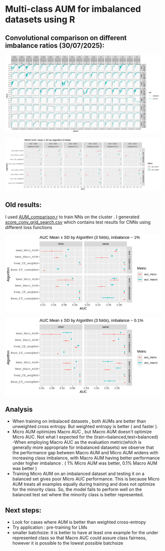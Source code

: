 # Multi-class AUM for imbalanced datasets using R

## Convolutional comparison on different imbalance ratios (30/07/2025): 
<p align="center">
  <img src="figure_conv_MNIST_results.png" alt="Description" width="600"/>
</p>
<p align="center">
  <img src="conv_AUM_MNIST_results.png" alt="Description" width="600"/>
</p>



## Old results:
I used [AUM_comparison.r](AUM_comparison.r) to train NNs on the cluster . I generated [score_conv_grid_search.csv](score_conv_grid_search.csv) which contains test results for CNNs using different loss functions

<p align="center">
  <img src="AUM_comparison_1percent.png" alt="Description" width="600"/>
</p>
<p align="center">
  <img src="AUM_comparison_0,1percent.png" alt="Description" width="600"/>
</p>

## Analysis

- When training on imbalaced datasets , both AUMs are better than unweighted cross entropy. But weighted entropy is better ( and faster ).
- Micro AUM optimizes Macro AUC , but Macro AUM doesn't optimize Micro AUC. Not what I expected for the (train=balanced,test=balanced) 
-When employing Macro AUC as the evaluation metric(which is generally more appropriate for imbalanced datasets) we observe that the performance gap between Macro AUM and Micro AUM widens with increasing class imbalance, with Macro AUM having better performance under higher imbalance . ( 1% Micro AUM was better, 0.1% Macro AUM was better )
- Training Micro AUM on an imbalanced dataset and testing it on a balanced  set gives poor Micro AUC performance. This is because Micro AUM treats all examples equally during training and does not optimize for the minority class. So, the model fails to perform well on the balanced test set where the minority class is better represented.

## Next steps:
- Look for cases where AUM is better than weighted cross-entropy
- Try application : pre-training for LMs
- smaller batchsize: it is better to have at least one example for the under represented class so that Macro AUC could assure class fairness, however it is possible to the lowest possible batchsize
